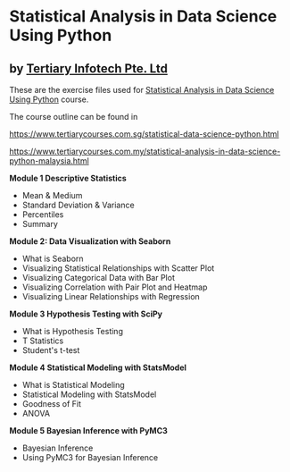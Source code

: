 # Statistical Analysis in Data Science Using Python
## by [Tertiary Infotech Pte. Ltd](https://www.tertiarycourses.com.sg/)

These are the exercise files used for [Statistical Analysis in Data Science Using Python](https://www.tertiarycourses.com.sg/statistical-data-science-python.html) course. 

The course outline can be found in 

https://www.tertiarycourses.com.sg/statistical-data-science-python.html

https://www.tertiarycourses.com.my/statistical-analysis-in-data-science-python-malaysia.html

<p><strong>Module 1 Descriptive Statistics</strong></p>
<ul>
<li>Mean &amp; Medium</li>
<li>Standard Deviation &amp; Variance</li>
<li>Percentiles</li>
<li>Summary</li>
</ul>
<p><strong>Module 2: Data Visualization with Seaborn</strong></p>
<ul>
<li>What is Seaborn</li>
<li>Visualizing Statistical Relationships with Scatter Plot</li>
<li>Visualizing Categorical Data with Bar Plot</li>
<li>Visualizing Correlation with Pair Plot and Heatmap</li>
<li>Visualizing Linear Relationships with Regression</li>
</ul>
<p><strong>Module 3 Hypothesis Testing with SciPy</strong></p>
<ul>
<li>What is Hypothesis Testing</li>
<li>T Statistics</li>
<li>Student's t-test</li>
</ul>
<p><strong>Module 4 Statistical Modeling with StatsModel</strong></p>
<ul>
<li>What is Statistical Modeling</li>
<li>Statistical Modeling with StatsModel</li>
<li>Goodness of Fit</li>
<li>ANOVA</li>
</ul>
<p><strong>Module 5 Bayesian Inference with PyMC3</strong></p>
<ul>
<li>Bayesian Inference</li>
<li>Using PyMC3 for Bayesian Inference</li>
</ul>

